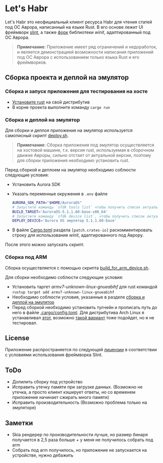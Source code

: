 # Let's Habr

Let's Habr это неофициальный клиент ресурса Habr для чтения статей под ОС Аврора, написанный на языке Rust.
В его основе лежит UI фреймворк [slint](https://github.com/slint-ui/slint), а также [форк](https://github.com/lmaxyz/winit/tree/aurora) библиотеки *winit*, адаптированный под ОС Аврора.

> **Примечание**: Приложение имеет ряд ограничений и недоработок, и является демонстрацией возможности написания приложений под ОС Аврора с использованием только языка Rust и его фреймворков.

## Сборка проекта и деплой на эмулятор

### Сборка и запуск приложения для тестирования на хосте

- [Установите rust](https://www.rust-lang.org/tools/install) на свой дистрибутив
- В корне проекта выполните команду `cargo run`

### Сборка и деплой на эмулятор

Для сборки и деплоя приложения на эмулятор используется самописный скрипт [deploy.sh](/deploy.sh).

> **Примечание**: Сборка приложения под эмулятор осуществляется на хостовой машине, т.к. версия rust, используемая в сборочном движке Авроры, сильно отстает от актуальной версии, поэтому для сборки приложения необходимо установить rust.

Перед сборкой и деплоем на эмулятор необходимо соблюсти следующие условия:

- Установить Aurora SDK
- Указать переменные окружения в `.env` файле

  ```bash
  AURORA_SDK_PATH="$HOME/AuroraOS"
  # Запустите команду `sfdk tools list` чтобы получить список актуальных для вас таргетов
  BUILD_TARGET='AuroraOS-5.1.1.60-base-x86_64'
  # Запустите команду `sfdk device list`, чтобы получить список актуальных для вас эмуляторов
  DEPLOY_DEVICE='Aurora OS эмулятор 5.1.1.60-base'
  ```

- В файле [Cargo.toml](/Cargo.toml) раздела `[patch.crates-io]` раскомментировать строку для использования *winit*, адаптированного под Аврору.

После этого можно запускать скрипт.

### Сборка под ARM

Сборка осуществляется с помощью скрипта [build_for_arm_device.sh](/build_for_arm_device.sh).

Для сборки необходимо соблюсти следующие условия:

- Установить таргет *armv7-unknown-linux-gnueabihf* для rust командой `rustup target add armv7-unknown-linux-gnueabihf`
- Необходимо соблюсти условия, указанные в разделе [cборка и деплой на эмулятор](#сборка-и-деплой-на-эмулятор)
- Перед сборкой необходимо установить тулчейн и прописать путь до него в файле [.cargo/config.toml](/.cargo/config.toml). Для дистрибутива Arch Linux я устанавливал [этот](https://aur.archlinux.org/packages/armv7-eabihf-glibc-bleeding-edge-toolchain), возможно [такой вариант](https://aur.archlinux.org/packages/arm-linux-gnueabihf-gcc-stage1) тоже подойдет, но я не тестировал.

## License

Приложение распространяется по следующей [лицензии](./LICENSE) в соответствии с условиями использования фреймворка Slint.

## ToDo

- Допилить сборку под устройство
- Исправить утечку памяти при загрузке данных. (Возможно не утечка, а просто клиент кэширует ответы, но со временем приложение начинает сжирать много памяти)
- Исправить производительность (Возможно проблема только на эмуляторе)

## Заметки

- Skia рендерер по производительности лучше, но размер бинаря получается в 2,5 раза больше + у меня не получилось собрать под arm
- Собрать под arm получилось, но приложение не запускается на устройстве, нужно дебажить
